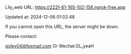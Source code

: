 Lily_web URL: https://222f-61-165-102-156.ngrok-free.app

Updated at: 2024-12-06 01:02:48

If you cannot open this URL, the server might be down.

Please contact: 

goley04@foxmail.com Or Wechat:GL_yeaH